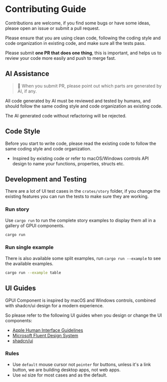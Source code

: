 # Contributing Guide

Contributions are welcome, if you find some bugs or have some ideas, please open an issue or submit a pull request.

Please ensure that you are using clean code, following the coding style and code organization in existing code, and make sure all the tests pass.

Please submit **one PR that does one thing**, this is important, and helps us to review your code more easily and push to merge fast.

## AI Assistance

> 🤖 When you submit PR, please point out which parts are generated by AI, if any.

All code generated by AI must be reviewed and tested by humans, and should follow the same coding style and code organization as existing code.

The AI generated code without refactoring will be rejected.

## Code Style

Before you start to write code, please read the existing code to follow the same coding style and code organization.

- Inspired by existing code or refer to macOS/Windows controls API design to name your functions, properties, structs etc.

## Development and Testing

There are a lot of UI test cases in the `crates/story` folder, if you change the existing features you can run the tests to make sure they are working.

### Run story

Use `cargo run` to run the complete story examples to display them all in a gallery of GPUI components.

```bash
cargo run
```

### Run single example

There is also available some split examples, run `cargo run --example` to see the available examples.

```bash
cargo run --example table
```

## UI Guides

GPUI Component is inspired by macOS and Windows controls, combined with shadcn/ui design for a modern experience.

So please refer to the following UI guides when you design or change the UI components:

- [Apple Human Interface Guidelines](https://developer.apple.com/design/human-interface-guidelines/)
- [Microsoft Fluent Design System](https://learn.microsoft.com/en-us/windows/apps/design/)
- [shadcn/ui](https://ui.shadcn.com/)

### Rules

- Use `default` mouse cursor not `pointer` for buttons, unless it's a link button, we are building desktop apps, not web apps.
- Use `md` size for most cases and as the default.
